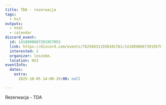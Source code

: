 ```yaml
---
title: TDA - rezerwacja
tags:
  - hs3
outputs:
  - html
  - calendar
discord_event:
  id: 1418898687391957053
  link: https://discord.com/events/762566311930101761/1418898687391957053
  interested: 2
  organizer: leszekm.
  location: HS3
eventInfo:
  dates:
    extra:
      2025-10-05 14:00-19:00: null

---
```


Rezerwacja - TDA
